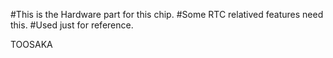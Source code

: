 #This is the Hardware part for this chip.
#Some RTC relatived features need this.
#Used just for reference.

TOOSAKA
